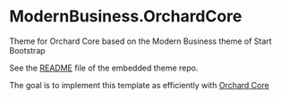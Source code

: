 # ModernBusiness.OrchardCore
Theme for Orchard Core based on the Modern Business theme of Start Bootstrap

See the [README](https://github.com/psijkof/ModernBusiness.OrchardCore/blob/master/wwwroot/README.md) file of the embedded theme repo.

The goal is to implement this template as efficiently with [Orchard Core](https://github.com/OrchardCMS/OrchardCore) 
